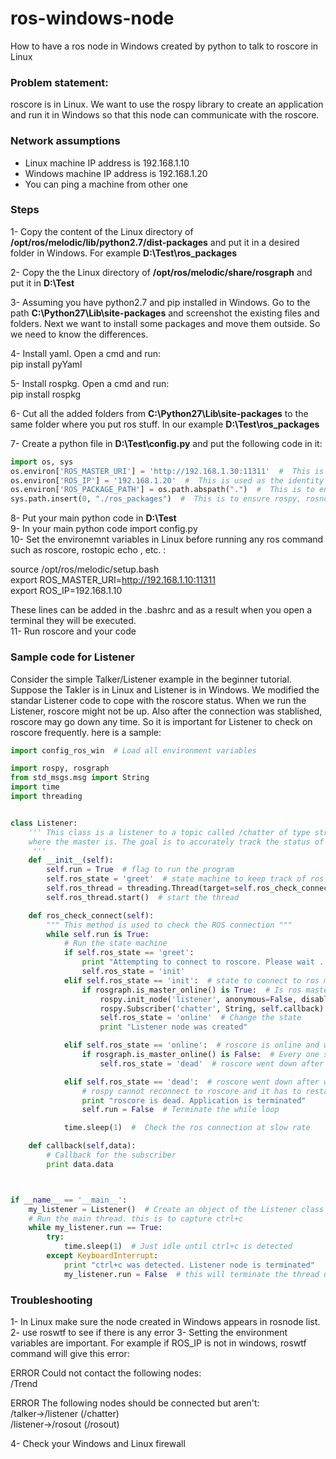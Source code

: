 # ros-windows-node
How to have a ros node in Windows created by python to talk to roscore in Linux

### Problem statement:  
roscore is in Linux. We want to use the rospy library to create an application and run it in Windows so that this node can communicate with the roscore.

### Network assumptions  
- Linux machine IP address is 192.168.1.10  
- Windows machine IP address is 192.168.1.20  
- You can ping a machine from other one

### Steps  
1- Copy the content of the Linux directory of **/opt/ros/melodic/lib/python2.7/dist-packages** and put it in a desired folder in Windows. For example **D:\Test\ros_packages**

2- Copy the the Linux directory of **/opt/ros/melodic/share/rosgraph** and put it in **D:\Test**  

3- Assuming you have python2.7 and pip installed in Windows. Go to the path **C:\Python27\Lib\site-packages** and screenshot the existing files and folders. Next we want to install some packages and move them outside. So we need to know the differences.

4- Install yaml. Open a cmd and run:  
pip install pyYaml

5- Install rospkg.  Open a cmd and run:  
pip install rospkg

6- Cut all the added folders from **C:\Python27\Lib\site-packages** to the same folder where you put ros stuff. In our example **D:\Test\ros_packages**

7- Create a python file in **D:\Test\config.py** and put the following code in it:
```python
import os, sys  
os.environ['ROS_MASTER_URI'] = 'http://192.168.1.30:11311'  #  This is to find ros master
os.environ['ROS_IP'] = '192.168.1.20'  #  This is used as the identity of the node in the ros network
os.environ['ROS_PACKAGE_PATH'] = os.path.abspath(".")  #  This is to ensure rosgraph is found
sys.path.insert(0, "./ros_packages")  #  This is to ensure rospy, rosnode , etc packages are found
```
  
8- Put your main python code in  **D:\Test**   
9- In your main python code import config.py   
10- Set the environemnt variables in Linux before running any ros command such as roscore, rostopic echo , etc. :

source /opt/ros/melodic/setup.bash   
export ROS_MASTER_URI=http://192.168.1.10:11311   
export ROS_IP=192.168.1.10   

These lines can be added in the .bashrc and as a result when you open a terminal they will be executed.  
11- Run roscore and your code  

### Sample code for Listener
Consider the simple Talker/Listener example in the beginner tutorial. Suppose the Takler is in Linux and Listener is in Windows. We modified the standar Listener code to cope with the roscore status. When we run the Listener, roscore might not be up. Also after the connection was stablished, roscore may go down any time. So it is important for Listener to check on roscore frequently. here is a sample:
```python
import config_ros_win  # Load all environment variables

import rospy, rosgraph
from std_msgs.msg import String
import time
import threading


class Listener:
    ''' This class is a listener to a topic called /chatter of type string published by talker node from Linux
    where the master is. The goal is to accurately track the status of the roscore and respond appropriately.
     '''
    def __init__(self):
        self.run = True  # flag to run the program
        self.ros_state = 'greet'  # state machine to keep track of ros connection
        self.ros_thread = threading.Thread(target=self.ros_check_connect, args=())  # thread to check ROS  
        self.ros_thread.start()  # start the thread

    def ros_check_connect(self):
        """ This method is used to check the ROS connection """
        while self.run is True:
            # Run the state machine
            if self.ros_state == 'greet':
                print "Attempting to connect to roscore. Please wait ... "
                self.ros_state = 'init'
            elif self.ros_state == 'init':  # state to connect to ros master 
                if rosgraph.is_master_online() is True:  # Is ros master up and running?
                    rospy.init_node('listener', anonymous=False, disable_signals=True)  # Start the node
                    rospy.Subscriber('chatter', String, self.callback)  # subscribe to a topic called /chatter
                    self.ros_state = 'online'  # Change the state
                    print "Listener node was created"

            elif self.ros_state == 'online':  # roscore is online and we are connected to it
                if rosgraph.is_master_online() is False:  # Every one second check the ros master
                    self.ros_state = 'dead'  # roscore went down after initial connection 

            elif self.ros_state == 'dead':  # roscore went down after we connected to it.   
                # rospy cannot reconnect to roscore and it has to restart  
                print "roscore is dead. Application is terminated"
                self.run = False  # Terminate the while loop

            time.sleep(1)  #  Check the ros connection at slow rate

    def callback(self,data):
        # Callback for the subscriber
        print data.data



if __name__ == '__main__':
    my_listener = Listener()  # Create an object of the Listener class
    # Run the main thread. this is to capture ctrl+c
    while my_listener.run == True:
        try:
            time.sleep(1)  # Just idle until ctrl+c is detected
        except KeyboardInterrupt:
            print "ctrl+c was detected. Listener node is terminated"
            my_listener.run = False  # this will terminate the thread used for ros checking

```

### Troubleshooting
1- In Linux make sure the node created in Windows appears in rosnode list.   
2- use roswtf to see if there is any error 
3- Setting the environment variables are important. For example if ROS_IP is not in windows, roswtf command will give this error:

ERROR Could not contact the following nodes:  
 /Trend  

ERROR The following nodes should be connected but aren't:  
  /talker->/listener (/chatter)  
  /listener->/rosout (/rosout)  


4- Check your Windows and Linux firewall


